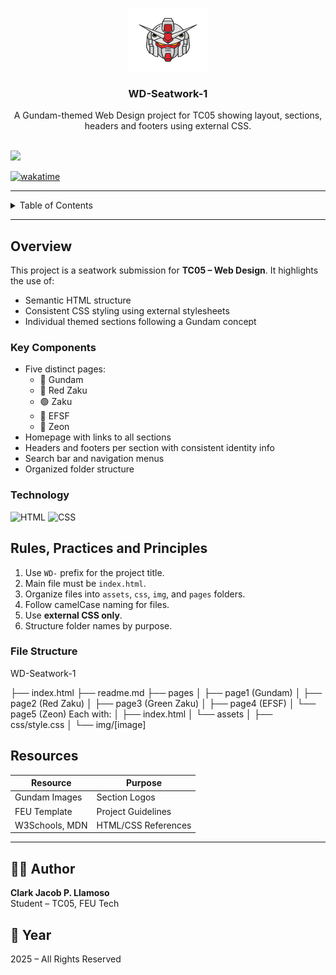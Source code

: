 <a name="readme-top"></a>

<br />

<div align="center">
  <a href="#">
    <img src="./assets/img/Gundam-removebg-preview.png" alt="Gundam Logo" width="130" height="100">
  </a>
  <h3 align="center">WD-Seatwork-1</h3>
</div>

<div align="center">
  A Gundam-themed Web Design project for TC05 showing layout, sections, headers and footers using external CSS.
</div>

<br />

![](https://visit-counter.vercel.app/counter.png?page=ClarkJacob/WD-Seatwork-1)

[![wakatime](https://wakatime.com/badge/user/your-user-id/project/your-project-id.svg)](https://wakatime.com)

---

<details>
  <summary>Table of Contents</summary>
  <ol>
    <li><a href="#overview">Overview</a></li>
    <li><a href="#key-components">Key Components</a></li>
    <li><a href="#technology">Technology</a></li>
    <li><a href="#rules-practices-and-principles">Rules, Practices and Principles</a></li>
    <li><a href="#resources">Resources</a></li>
  </ol>
</details>

---

## Overview

This project is a seatwork submission for **TC05 – Web Design**. It highlights the use of:
- Semantic HTML structure
- Consistent CSS styling using external stylesheets
- Individual themed sections following a Gundam concept

### Key Components

- Five distinct pages:
  - 🦾 Gundam
  - 🔴 Red Zaku
  - 🟢 Zaku
  - 💙 EFSF
  - 💛 Zeon
- Homepage with links to all sections
- Headers and footers per section with consistent identity info
- Search bar and navigation menus
- Organized folder structure

### Technology

![HTML](https://img.shields.io/badge/HTML-E34F26?style=for-the-badge&logo=html5&logoColor=white)
![CSS](https://img.shields.io/badge/CSS-1572B6?style=for-the-badge&logo=css3&logoColor=white)

## Rules, Practices and Principles

1. Use `WD-` prefix for the project title.
2. Main file must be `index.html`.
3. Organize files into `assets`, `css`, `img`, and `pages` folders.
4. Follow camelCase naming for files.
5. Use **external CSS only**.
6. Structure folder names by purpose.

### File Structure
WD-Seatwork-1

├── index.html
├── readme.md
├── pages
│ ├── page1 (Gundam)
│ ├── page2 (Red Zaku)
│ ├── page3 (Green Zaku)
│ ├── page4 (EFSF)
│ └── page5 (Zeon)
Each with:
│ ├── index.html
│ └── assets
│ ├── css/style.css
│ └── img/[image]

## Resources

| Resource        | Purpose             |
|-----------------|---------------------|
| Gundam Images   | Section Logos       |
| FEU Template    | Project Guidelines  |
| W3Schools, MDN  | HTML/CSS References |

---

## 👨‍💻 Author

**Clark Jacob P. Llamoso**  
Student – TC05, FEU Tech

## 📅 Year

2025 – All Rights Reserved
